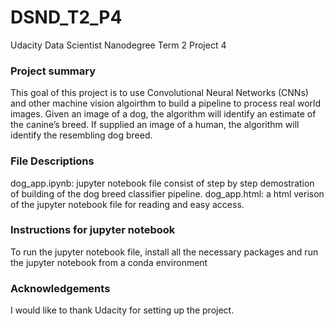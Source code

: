 # DSND_T2_P4
Udacity Data Scientist Nanodegree Term 2 Project 4

### Project summary
This goal of this project is to use Convolutional Neural Networks (CNNs) and other machine vision algoirthm to build a pipeline to process real world images. Given an image of a dog, the algorithm will identify an estimate of the canine’s breed. If supplied an image of a human, the algorithm will identify the resembling dog breed.

### File Descriptions
dog_app.ipynb: jupyter notebook file consist of step by step demostration of building of the dog breed classifier pipeline.
dog_app.html: a html verison of the jupyter notebook file for reading and easy access.

### Instructions for jupyter notebook 
To run the jupyter notebook file, install all the necessary packages and run the jupyter notebook from a conda environment  

### Acknowledgements
I would like to thank Udacity for setting up the project.
